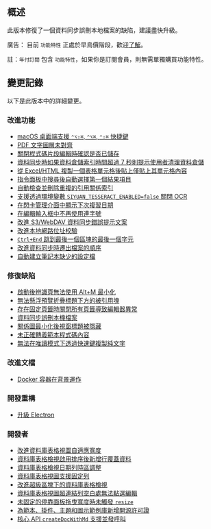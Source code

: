 ## 概述

此版本修復了一個資料同步誤刪本地檔案的缺陷，建議盡快升級。

廣告： 目前 `功能特性` 正處於早鳥價階段，歡迎[了解](https://b3log.org/siyuan/pricing.html)。

註：`年付訂閱` 包含 `功能特性`，如果你是訂閱會員，則無需單獨購買功能特性。

## 變更記錄

以下是此版本中的詳細變更。

### 改進功能

* [macOS 桌面端支援 `⌃⌥⇧⌘`, `⌃⌥⌘`, `⌃⇧⌘` 快捷鍵](https://github.com/siyuan-note/siyuan/issues/9220)
* [PDF 文字圖層未對齊](https://github.com/siyuan-note/siyuan/issues/9600)
* [關閉程式碼片段編輯時確認是否已儲存](https://github.com/siyuan-note/siyuan/issues/9604)
* [資料同步時如果資料倉儲索引時間超過 7 秒則提示使用者清理資料倉儲](https://github.com/siyuan-note/siyuan/issues/9613)
* [從 Excel/HTML 複製一個表格單元格後貼上僅貼上其單元格內容](https://github.com/siyuan-note/siyuan/issues/9614)
* [指令面板中搜尋後自動選擇第一個結果項目](https://github.com/siyuan-note/siyuan/issues/9616)
* [自動檢查並刪除重複的引用關係索引](https://github.com/siyuan-note/siyuan/issues/9618)
* [支援透過環境變數 `SIYUAN_TESSERACT_ENABLED=false` 關閉 OCR](https://github.com/siyuan-note/siyuan/issues/9619)
* [在閃卡管理介面中顯示下次複習日期](https://github.com/siyuan-note/siyuan/pull/9621)
* [在編輯輸入框中不再使用連字號](https://github.com/siyuan-note/siyuan/issues/9623)
* [改進 S3/WebDAV 資料同步錯誤提示文案](https://github.com/siyuan-note/siyuan/issues/9626)
* [改進本地網路位址校驗](https://github.com/siyuan-note/siyuan/pull/9634)
* [`Ctrl+End` 跳到最後一個區塊的最後一個字元](https://github.com/siyuan-note/siyuan/issues/9642)
* [改進資料同步時遷出檔案的順序](https://github.com/siyuan-note/siyuan/issues/9646)
* [自動建立筆記本缺少的設定檔](https://github.com/siyuan-note/siyuan/issues/9647)

### 修復缺陷

* [啟動後辨識頁無法使用 Alt+M 最小化](https://github.com/siyuan-note/siyuan/issues/9575)
* [無法懸浮預覽折疊標題下方的被引用塊](https://github.com/siyuan-note/siyuan/issues/9582)
* [存在固定頁籤時關閉所有頁籤導致編輯器異常](https://github.com/siyuan-note/siyuan/issues/9624)
* [資料同步誤刪本機檔案](https://github.com/siyuan-note/siyuan/issues/9631)
* [關係圖最小化後視窗標題被隱藏](https://github.com/siyuan-note/siyuan/issues/9638)
* [未正確轉義範本程式碼內容](https://github.com/siyuan-note/siyuan/issues/9649)
* [無法在唯讀模式下透過快速鍵複製純文字](https://github.com/siyuan-note/siyuan/issues/9653)

### 改進文檔

* [Docker 容器在背景運作](https://github.com/siyuan-note/siyuan/pull/9602)

### 開發重構

* [升級 Electron](https://github.com/siyuan-note/siyuan/issues/9611)

### 開發者

* [改進資料庫表格視圖自適應寬度](https://github.com/siyuan-note/siyuan/pull/9280)
* [資料庫表格檢視啟用排序後新增行覆蓋資料](https://github.com/siyuan-note/siyuan/issues/9599)
* [資料庫表格檢視日期列時區調整](https://github.com/siyuan-note/siyuan/issues/9610)
* [資料庫表格視圖支援固定列](https://github.com/siyuan-note/siyuan/pull/9617)
* [改進超級區塊下的資料庫表格檢視](https://github.com/siyuan-note/siyuan/issues/9620)
* [資料庫表格視圖超連結列空白處無法點選編輯](https://github.com/siyuan-note/siyuan/issues/9632)
* [未固定的停靠面板拖曳寬度時未觸發 `resize`](https://github.com/siyuan-note/siyuan/issues/9640)
* [為範本、掛件、主題和圖示範例庫新增開源許可證](https://github.com/siyuan-note/siyuan/issues/9641)
* [核心 API `createDocWithMd` 支援並發呼叫](https://github.com/siyuan-note/siyuan/issues/9644)

